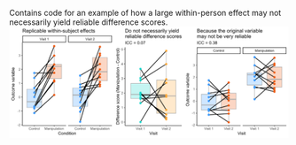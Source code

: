 Contains code for an example of how a large within-person effect may not necessarily yield reliable difference scores. 
![Difference Scores](https://github.com/dbaranger/Data_viz/blob/main/Difference%20Scores/difference_scores.jpeg)
